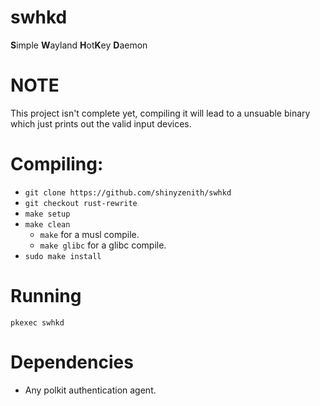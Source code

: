 # swhkd
**S**imple **W**ayland **H**ot**K**ey **D**aemon

# NOTE

This project isn't complete yet, compiling it will lead to a unsuable binary which just prints out the valid input devices.

# Compiling:

+ `git clone https://github.com/shinyzenith/swhkd`
+ `git checkout rust-rewrite`
+ `make setup`
+ `make clean`
	+ `make` for a musl compile.
	+ `make glibc` for a glibc compile.
+ `sudo make install`

# Running

`pkexec swhkd`


# Dependencies
+ Any polkit authentication agent.
